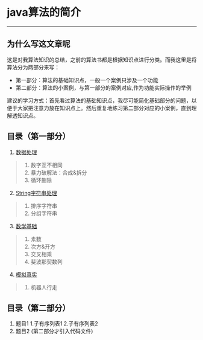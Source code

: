 ﻿# java算法的简介

---

## 为什么写这文章呢

这是对我算法知识的总结，之前的算法书都是根据知识点进行分类。而我这里是将算法分为两部分来写：

- 第一部分：算法的基础知识点，一般一个案例只涉及一个功能
- 第二部分：算法的小案例，与第一部分的案例对应,作为功能实际操作的举例

建议的学习方式：首先看过算法的基础知识点，我尽可能简化基础部分的问题，以便于大家把注意力放在知识点上。然后重复地练习第二部分对应的小案例，直到理解透知识点。

## 目录（第一部分）

1. [数据处理](doc_A/ProcessingData.md)
>1. 数字互不相同
>1. 暴力破解法：合成&拆分
>1. 循环删除
2. [String字符串处理](doc_A/ManageString.md)
>1. 排序字符串
>1. 分组字符串
3. [数学基础](doc_A/Math.md)
>1. 素数
>1. 次方&开方
>1. 交叉相乘
>1. 斐波那契数列
4. [模拟真实](doc_A/Simulation.md)
>1. 机器人行走

## 目录（第二部分）

1. 题目1
  1.子有序列表1
  2.子有序列表2
1. 题目2
(第二部分才引入代码文件)
